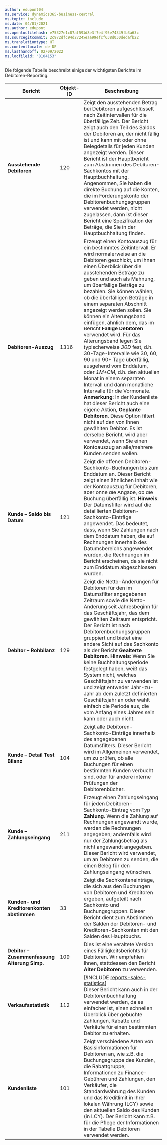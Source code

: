 ```yaml
---
author: edupont04
ms.service: dynamics365-business-central
ms.topic: include
ms.date: 04/01/2021
ms.author: edupont
ms.openlocfilehash: e75327e1c87af593d8e3f7e4f95e74349fb3a63c
ms.sourcegitcommit: 2c972dfc94d27245eaa99efcf638d030dedafb22
ms.translationtype: HT
ms.contentlocale: de-DE
ms.lasthandoff: 02/09/2022
ms.locfileid: "8104153"
---
```

Die folgende Tabelle beschreibt einige der wichtigsten Berichte im Debitoren-Reporting.

| Bericht | Objekt-ID | Beschreibung |
|--|--|--|
| **Ausstehende Debitoren** | 120 | Zeigt den ausstehenden Betrag bei Debitoren aufgeschlüsselt nach Zeitintervallen für die überfällige Zeit. Der Bericht zeigt auch den Teil des Saldos der Debitoren an, der nicht fällig ist und kann mit oder ohne Belegdetails für jeden Kunden angezeigt werden. Dieser Bericht ist der Hauptbericht zum Abstimmen des Debitoren-Sachkontos mit der Hauptbuchhaltung. Angenommen, Sie haben die direkte Buchung auf die Konten, die im Forderungskonto der Debitorenbuchungsgruppen verwendet werden, nicht zugelassen, dann ist dieser Bericht eine Spezifikation der Beträge, die Sie in der Hauptbuchhaltung finden. |
| **Debitoren-Auszug** | 1316 | Erzeugt einen Kontoauszug für ein bestimmtes Zeitintervall. Er wird normalerweise an die Debitoren geschickt, um ihnen einen Überblick über die ausstehenden Beträge zu geben und auch als Mahnung, um überfällige Beträge zu bezahlen. Sie können wählen, ob die überfälligen Beträge in einem separaten Abschnitt angezeigt werden sollen. Sie können ein Alterungsband einfügen, ähnlich dem, das im Bericht **Fällige Debitoren** verwendet wird. Für das Alterungsband legen Sie typischerweise *30D* fest, d.h. 30-Tage-Intervalle wie 30, 60, 90 und 90+ Tage überfällig, ausgehend vom Enddatum, oder *1M+CM*, d.h. den aktuellen Monat in einem separaten Intervall und dann monatliche Intervalle für die Vormonate. **Anmerkung**: In der Kundenliste hat dieser Bericht auch eine eigene Aktion, **Geplante Debitoren**. Diese Option filtert nicht auf den von Ihnen gewählten Debitor. Es ist derselbe Bericht, wird aber verwendet, wenn Sie einen Kontoauszug an alle/mehrere Kunden senden wollen. |
| **Kunde – Saldo bis Datum** | 121 | Zeigt die offenen Debitoren-Sachkonto-Buchungen bis zum Enddatum an. Dieser Bericht zeigt einen ähnlichen Inhalt wie der Kontoauszug für Debitoren, aber ohne die Angabe, ob die Buchung überfällig ist. **Hinweis**: Der Datumsfilter wird auf die detaillierten Debitoren-Sachkonto-Einträge angewendet. Das bedeutet, dass, wenn Sie Zahlungen nach dem Enddatum haben, die auf Rechnungen innerhalb des Datumsbereichs angewendet wurden, die Rechnungen im Bericht erscheinen, da sie nicht zum Enddatum abgeschlossen wurden. |
| **Debitor – Rohbilanz** | 129 | Zeigt die Netto-Änderungen für Debitoren für den im Datumsfilter angegebenen Zeitraum sowie die Netto-Änderung seit Jahresbeginn für das Geschäftsjahr, das dem gewählten Zeitraum entspricht. Der Bericht ist nach Debitorenbuchungsgruppen gruppiert und bietet eine andere Sicht auf das Sachkonto als der Bericht **Gealterte Debitoren**. **Hinweis**: Wenn Sie keine Buchhaltungsperiode festgelegt haben, weiß das System nicht, welches Geschäftsjahr zu verwenden ist und zeigt entweder Jahr-zu-Jahr ab dem zuletzt definierten Geschäftsjahr an oder wählt einfach die Periode aus, die vom Anfang eines Jahres sein kann oder auch nicht.|
| **Kunde – Detail Test Bilanz** | 104 | Zeigt alle Debitoren-Sachkonto-Einträge innerhalb des angegebenen Datumsfilters. Dieser Bericht wird im Allgemeinen verwendet, um zu prüfen, ob alle Buchungen für einen bestimmten Kunden verbucht sind, oder für andere interne Prüfungen der Debitorenbücher. |
| **Kunde – Zahlungseingang** | 211 | Erzeugt einen Zahlungseingang für jeden Debitoren-Sachkonto-Eintrag vom Typ **Zahlung**. Wenn die Zahlung auf Rechnungen angewandt wurde, werden die Rechnungen angegeben; andernfalls wird nur der Zahlungsbetrag als nicht angewandt angegeben. Dieser Bericht wird verwendet, um an Debitoren zu senden, die einen Beleg für den Zahlungseingang wünschen.|
| **Kunden- und Kreditorenkonten abstimmen** | 33 |Zeigt die Sachkonteneinträge, die sich aus den Buchungen von Debitoren und Kreditoren ergeben, aufgeteilt nach Sachkonto und Buchungsgruppen. Dieser Bericht dient zum Abstimmen der Salden der Debitoren- und Kreditoren-Sachkonten mit den Salden des Hauptbuchs. |
| **Debitor – Zusammenfassung Alterung Simp.**| 109 |Dies ist eine veraltete Version eines Fälligkeitsberichts für Debitoren. Wir empfehlen Ihnen, stattdessen den Bericht **Alter Debitoren** zu verwenden. |
| **Verkaufsstatistik** |112  |[!INCLUDE [reports-sales-statistics](reports-sales-statistics.md)]<br>Dieser Bericht kann auch in der Debitorenbuchhaltung verwendet werden, da es einfacher ist, einen schnellen Überblick über gebuchte Zahlungen, Rabatte und Verkäufe für einen bestimmten Debitor zu erhalten.|
|**Kundenliste**|101| Zeigt verschiedene Arten von Basisinformationen für Debitoren an, wie z.B. die Buchungsgruppe des Kunden, die Rabattgruppe, Informationen zu Finance-Gebühren und Zahlungen, den Verkäufer, die Standardwährung des Kunden und das Kreditlimit in Ihrer lokalen Währung (LCY) sowie den aktuellen Saldo des Kunden (in LCY). Der Bericht kann z.B. für die Pflege der Informationen in der Tabelle Debitoren verwendet werden.|
